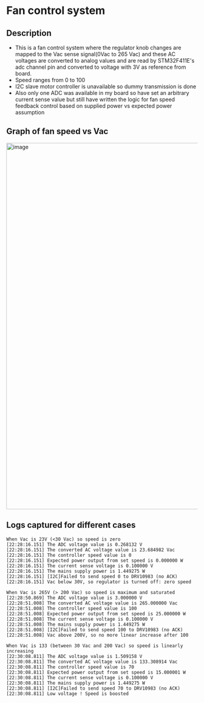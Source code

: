 # Fan control system
## Description
* This is a fan control system where the regulator knob changes are mapped to the Vac sense signal(0Vac to 265 Vac) and these AC voltages are converted to analog values and are read by STM32F411E's adc channel pin and converted to voltage with 3V as reference from board.
* Speed ranges from 0 to 100
* I2C slave motor controller is unavailable so dummy transmission is done
* Also only one ADC was available in my board so have set an arbitrary current sense value but still have written the logic for fan speed feedback control based on supplied power vs expected power assumption

## Graph of fan speed vs Vac
<img width="1307" height="963" alt="image" src="https://github.com/user-attachments/assets/1dcdd738-8ccf-4967-ba7e-d1b42950610e" />

## Logs captured for different cases
```
When Vac is 23V (<30 Vac) so speed is zero
[22:28:16.151] The ADC voltage value is 0.268132 V
[22:28:16.151] The converted AC voltage value is 23.684982 Vac
[22:28:16.151] The controller speed value is 0
[22:28:16.151] Expected power output from set speed is 0.000000 W
[22:28:16.151] The current sense voltage is 0.100000 V
[22:28:16.151] The mains supply power is 1.449275 W
[22:28:16.151] [I2C]Failed to send speed 0 to DRV10983 (no ACK)
[22:28:16.151] Vac below 30V, so regulator is turned off: zero speed

When Vac is 265V (> 200 Vac) so speed is maximum and saturated
[22:28:50.869] The ADC voltage value is 3.000000 V
[22:28:51.008] The converted AC voltage value is 265.000000 Vac
[22:28:51.008] The controller speed value is 100
[22:28:51.008] Expected power output from set speed is 25.000000 W
[22:28:51.008] The current sense voltage is 0.100000 V
[22:28:51.008] The mains supply power is 1.449275 W
[22:28:51.008] [I2C]Failed to send speed 100 to DRV10983 (no ACK)
[22:28:51.008] Vac above 200V, so no more linear increase after 100

When Vac is 133 (between 30 Vac and 200 Vac) so speed is linearly increasing
[22:30:08.811] The ADC voltage value is 1.509158 V
[22:30:08.811] The converted AC voltage value is 133.308914 Vac
[22:30:08.811] The controller speed value is 70
[22:30:08.811] Expected power output from set speed is 15.000001 W
[22:30:08.811] The current sense voltage is 0.100000 V
[22:30:08.811] The mains supply power is 1.449275 W
[22:30:08.811] [I2C]Failed to send speed 70 to DRV10983 (no ACK)
[22:30:08.811] Low voltage ! Speed is boosted
```


